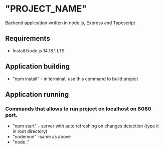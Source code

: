# "PROJECT_NAME"

Backend application written in node.js, Express and Typescript

## Requirements

- Install Node.js 14.18.1 LTS

## Application building

- "npm install" - in terminal, use this command to build project

## Application running

### Commands that allows to run project on localhost on 8080 port.

- "npm start" - server with auto refreshing on changes detection (type it in root directory)
- "nodemon" -same as above
- "node ."
